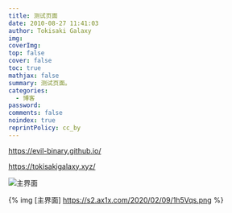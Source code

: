 ```yaml
---
title: 测试页面
date: 2010-08-27 11:41:03
author: Tokisaki Galaxy
img: 
coverImg:
top: false
cover: false
toc: true
mathjax: false
summary: 测试页面。
categories:
  - 博客
password:
comments: false
noindex: true
reprintPolicy: cc_by
---
```


https://evil-binary.github.io/

https://tokisakigalaxy.xyz/

<link rel="stylesheet" href="https://cdn.bootcss.com/aplayer/1.10.1/APlayer.min.css">
<div id="aplayer"></div>
<script src="https://cdn.bootcss.com/aplayer/1.10.1/APlayer.min.js"></script>
<script>const ap = new APlayer({    container: document.getElementById('aplayer'),
    audio: [{
        name: 'Renegade',
        artist: '塞壬唱片-MSR',
        url: 'http://music.163.com/song/media/outer/url?id=1444493657.mp3',
        cover: 'http://p1.music.126.net/qKU7UETrrdH-x7cZf-FfIw==/109951164949003058.jpg'
    }]});</script>


![主界面](https://s2.ax1x.com/2020/02/09/1h5Vqs.png)


{% img [主界面] https://s2.ax1x.com/2020/02/09/1h5Vqs.png %}